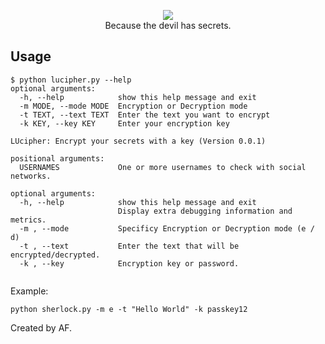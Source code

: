 <p align=center>
  <img src="https://user-images.githubusercontent.com/45538475/100033033-97b10700-2df9-11eb-8e46-3dfa08aa0ade.jpg"/>
  <br>
  <span>Because the devil has secrets.</span>
  <br>
</p>

## Usage

```console
$ python lucipher.py --help
optional arguments:
  -h, --help            show this help message and exit
  -m MODE, --mode MODE  Encryption or Decryption mode
  -t TEXT, --text TEXT  Enter the text you want to encrypt
  -k KEY, --key KEY     Enter your encryption key

LUcipher: Encrypt your secrets with a key (Version 0.0.1)

positional arguments:
  USERNAMES             One or more usernames to check with social networks.

optional arguments:
  -h, --help            show this help message and exit
                        Display extra debugging information and metrics.
  -m , --mode           Specificy Encryption or Decryption mode (e / d)
  -t , --text           Enter the text that will be encrypted/decrypted.
  -k , --key            Encryption key or password.
  
```

Example:
```
python sherlock.py -m e -t "Hello World" -k passkey12
```

Created by AF.
